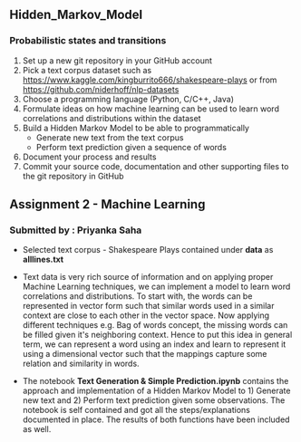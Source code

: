## Hidden_Markov_Model

### Probabilistic states and transitions

1. Set up a new git repository in your GitHub account
2. Pick a text corpus dataset such as https://www.kaggle.com/kingburrito666/shakespeare-plays or from https://github.com/niderhoff/nlp-datasets
3. Choose a programming language (Python, C/C++, Java)
4. Formulate ideas on how machine learning can be used to learn word correlations and distributions within the dataset
5. Build a Hidden Markov Model to be able to programmatically
    - Generate new text from the text corpus
    - Perform text prediction given a sequence of words
6. Document your process and results
7. Commit your source code, documentation and other supporting files to the git repository in GitHub

## Assignment 2 - Machine Learning
### Submitted by : Priyanka Saha

- Selected text corpus - Shakespeare Plays contained under **data** as **alllines.txt**

- Text data is very rich source of information and on applying proper Machine Learning techniques, we can implement a model to learn word correlations and distributions. To start with, the words can be represented in vector form such that similar words used in a similar context are close to each other in the vector space. Now applying different techniques e.g. Bag of words concept, the missing words can be filled given it's neighboring context. Hence to put this idea in general term, we can represent a word using an index and learn to represent it using a dimensional vector such that the mappings capture some relation and similarity in words.

- The notebook **Text Generation & Simple Prediction.ipynb** contains the approach and implementation of a Hidden Markov Model to 1) Generate new text and 2) Perform text prediction given some observations. The notebook is self contained and got all the steps/explanations documented in place. The results of both functions have been included as well.

          
